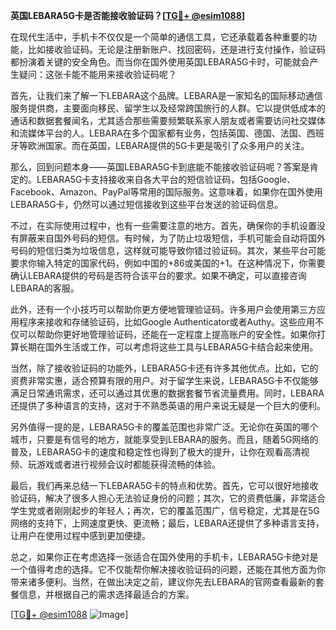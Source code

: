 **英国LEBARA5G卡是否能接收验证码？[[TG💪+ @esim1088](https://t.me/s/esim1088)]**

在现代生活中，手机卡不仅仅是一个简单的通信工具，它还承载着各种重要的功能，比如接收验证码。无论是注册新账户、找回密码，还是进行支付操作，验证码都扮演着关键的安全角色。而当你在国外使用英国LEBARA5G卡时，可能就会产生疑问：这张卡能不能用来接收验证码呢？

首先，让我们来了解一下LEBARA这个品牌。LEBARA是一家知名的国际移动通信服务提供商，主要面向移民、留学生以及经常跨国旅行的人群。它以提供低成本的通话和数据套餐闻名，尤其适合那些需要频繁联系家人朋友或者需要访问社交媒体和流媒体平台的人。LEBARA在多个国家都有业务，包括英国、德国、法国、西班牙等欧洲国家。而在英国，LEBARA提供的5G卡更是吸引了众多用户的关注。

那么，回到问题本身——英国LEBARA5G卡到底能不能接收验证码呢？答案是肯定的。LEBARA5G卡支持接收来自各大平台的短信验证码，包括Google、Facebook、Amazon、PayPal等常用的国际服务。这意味着，如果你在国外使用LEBARA5G卡，仍然可以通过短信接收到这些平台发送的验证码信息。

不过，在实际使用过程中，也有一些需要注意的地方。首先，确保你的手机设置没有屏蔽来自国外号码的短信。有时候，为了防止垃圾短信，手机可能会自动将国外号码的短信归类为垃圾信息，这样就可能导致你错过验证码。其次，某些平台可能要求你输入特定的国家代码，例如中国的+86或美国的+1。在这种情况下，你需要确认LEBARA提供的号码是否符合该平台的要求。如果不确定，可以直接咨询LEBARA的客服。

此外，还有一个小技巧可以帮助你更方便地管理验证码。许多用户会使用第三方应用程序来接收和存储验证码，比如Google Authenticator或者Authy。这些应用不仅可以帮助你更好地管理验证码，还能在一定程度上提高账户的安全性。如果你打算长期在国外生活或工作，可以考虑将这些工具与LEBARA5G卡结合起来使用。

当然，除了接收验证码的功能外，LEBARA5G卡还有许多其他优点。比如，它的资费非常实惠，适合预算有限的用户。对于留学生来说，LEBARA5G卡不仅能够满足日常通讯需求，还可以通过其优惠的数据套餐节省流量费用。同时，LEBARA还提供了多种语言的支持，这对于不熟悉英语的用户来说无疑是一个巨大的便利。

另外值得一提的是，LEBARA5G卡的覆盖范围也非常广泛。无论你在英国的哪个城市，只要是有信号的地方，就能享受到LEBARA的服务。而且，随着5G网络的普及，LEBARA5G卡的速度和稳定性也得到了极大的提升，让你在观看高清视频、玩游戏或者进行视频会议时都能获得流畅的体验。

最后，我们再来总结一下LEBARA5G卡的特点和优势。首先，它可以很好地接收验证码，解决了很多人担心无法验证身份的问题；其次，它的资费低廉，非常适合学生党或者刚刚起步的年轻人；再次，它的覆盖范围广，信号稳定，尤其是在5G网络的支持下，上网速度更快、更流畅；最后，LEBARA还提供了多种语言支持，让用户在使用过程中感到更加便捷。

总之，如果你正在考虑选择一张适合在国外使用的手机卡，LEBARA5G卡绝对是一个值得考虑的选择。它不仅能帮你解决接收验证码的问题，还能在其他方面为你带来诸多便利。当然，在做出决定之前，建议你先去LEBARA的官网查看最新的套餐信息，并根据自己的需求选择最适合的方案。

[[TG💪+ @esim1088](https://t.me/s/esim1088) ![Image](https://i.postimg.cc/4NQfJmqS/Snipaste-2025-05-13-00-14-12.png)]